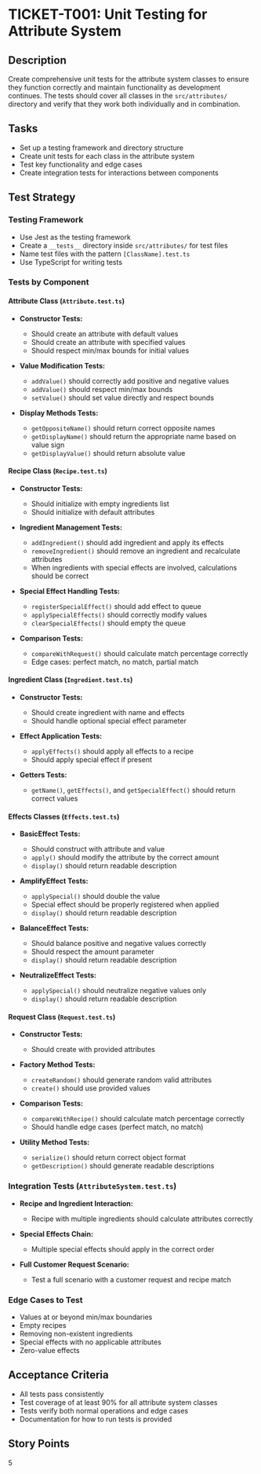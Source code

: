 # TICKET-T001: Unit Testing for Attribute System

## Description
Create comprehensive unit tests for the attribute system classes to ensure they function correctly and maintain functionality as development continues. The tests should cover all classes in the `src/attributes/` directory and verify that they work both individually and in combination.

## Tasks
- Set up a testing framework and directory structure
- Create unit tests for each class in the attribute system
- Test key functionality and edge cases
- Create integration tests for interactions between components

## Test Strategy

### Testing Framework
- Use Jest as the testing framework
- Create a `__tests__` directory inside `src/attributes/` for test files
- Name test files with the pattern `[ClassName].test.ts`
- Use TypeScript for writing tests

### Tests by Component

#### Attribute Class (`Attribute.test.ts`)
- **Constructor Tests:**
  - Should create an attribute with default values
  - Should create an attribute with specified values
  - Should respect min/max bounds for initial values

- **Value Modification Tests:**
  - `addValue()` should correctly add positive and negative values
  - `addValue()` should respect min/max bounds
  - `setValue()` should set value directly and respect bounds

- **Display Methods Tests:**
  - `getOppositeName()` should return correct opposite names
  - `getDisplayName()` should return the appropriate name based on value sign
  - `getDisplayValue()` should return absolute value

#### Recipe Class (`Recipe.test.ts`)
- **Constructor Tests:**
  - Should initialize with empty ingredients list
  - Should initialize with default attributes

- **Ingredient Management Tests:**
  - `addIngredient()` should add ingredient and apply its effects
  - `removeIngredient()` should remove an ingredient and recalculate attributes
  - When ingredients with special effects are involved, calculations should be correct

- **Special Effect Handling Tests:**
  - `registerSpecialEffect()` should add effect to queue
  - `applySpecialEffects()` should correctly modify values
  - `clearSpecialEffects()` should empty the queue

- **Comparison Tests:**
  - `compareWithRequest()` should calculate match percentage correctly
  - Edge cases: perfect match, no match, partial match

#### Ingredient Class (`Ingredient.test.ts`)
- **Constructor Tests:**
  - Should create ingredient with name and effects
  - Should handle optional special effect parameter

- **Effect Application Tests:**
  - `applyEffects()` should apply all effects to a recipe
  - Should apply special effect if present

- **Getters Tests:**
  - `getName()`, `getEffects()`, and `getSpecialEffect()` should return correct values

#### Effects Classes (`Effects.test.ts`)
- **BasicEffect Tests:**
  - Should construct with attribute and value
  - `apply()` should modify the attribute by the correct amount
  - `display()` should return readable description

- **AmplifyEffect Tests:**
  - `applySpecial()` should double the value
  - Special effect should be properly registered when applied
  - `display()` should return readable description

- **BalanceEffect Tests:**
  - Should balance positive and negative values correctly
  - Should respect the amount parameter
  - `display()` should return readable description

- **NeutralizeEffect Tests:**
  - `applySpecial()` should neutralize negative values only
  - `display()` should return readable description

#### Request Class (`Request.test.ts`)
- **Constructor Tests:**
  - Should create with provided attributes

- **Factory Method Tests:**
  - `createRandom()` should generate random valid attributes
  - `create()` should use provided values

- **Comparison Tests:**
  - `compareWithRecipe()` should calculate match percentage correctly
  - Should handle edge cases (perfect match, no match)

- **Utility Method Tests:**
  - `serialize()` should return correct object format
  - `getDescription()` should generate readable descriptions

### Integration Tests (`AttributeSystem.test.ts`)
- **Recipe and Ingredient Interaction:**
  - Recipe with multiple ingredients should calculate attributes correctly

- **Special Effects Chain:**
  - Multiple special effects should apply in the correct order

- **Full Customer Request Scenario:**
  - Test a full scenario with a customer request and recipe match

### Edge Cases to Test
- Values at or beyond min/max boundaries
- Empty recipes
- Removing non-existent ingredients
- Special effects with no applicable attributes
- Zero-value effects

## Acceptance Criteria
- All tests pass consistently
- Test coverage of at least 90% for all attribute system classes
- Tests verify both normal operations and edge cases
- Documentation for how to run tests is provided

## Story Points
5 
